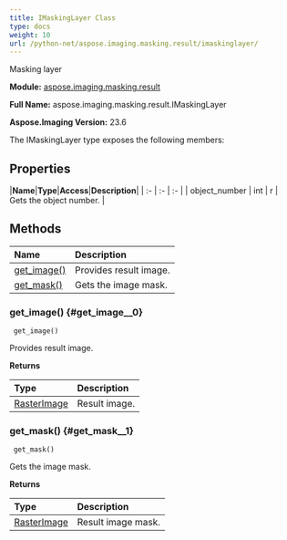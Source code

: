 ```yaml
---
title: IMaskingLayer Class
type: docs
weight: 10
url: /python-net/aspose.imaging.masking.result/imaskinglayer/
---
```


Masking layer

**Module:** [aspose.imaging.masking.result](/imaging/python-net/aspose.imaging.masking.result/)

**Full Name:** aspose.imaging.masking.result.IMaskingLayer

**Aspose.Imaging Version:** 23.6

The IMaskingLayer type exposes the following members:
## **Properties**
|**Name**|**Type**|**Access**|**Description**|
| :- | :- | :- |
| object_number | int | r | Gets the object number. |
## **Methods**
| **Name** | **Description** |
| :- | :- |
| [get_image()](#get_image__0) | Provides result image. |
| [get_mask()](#get_mask__1) | Gets the image mask. |

### get_image() {#get_image__0}


```
 get_image() 
```

Provides result image.

**Returns**

| Type | Description |
| :- | :- |
| [RasterImage](/imaging/python-net/aspose.imaging/rasterimage) | Result image. |


### get_mask() {#get_mask__1}


```
 get_mask() 
```

Gets the image mask.

**Returns**

| Type | Description |
| :- | :- |
| [RasterImage](/imaging/python-net/aspose.imaging/rasterimage) | Result image mask. |


